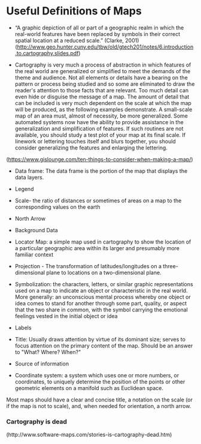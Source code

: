 <H1> Useful Definitions of Maps </H1>

* “A graphic depiction of all or part of a
geographic realm in which the real-world
features have been replaced by symbols in
their correct spatial location at a reduced
scale.” (Clarke, 2001) (http://www.geo.hunter.cuny.edu/tbw/old/gtech201/notes/6.introduction.to.cartography.slides.pdf)


* Cartography is very much a process of abstraction in which features of the real world are generalized or simplified to meet the demands of the theme and audience. Not all elements or details have a bearing on the pattern or process being studied and so some are eliminated to draw the reader's attention to those facts that are relevant. Too much detail can even hide or disguise the message of a map. The amount of detail that can be included is very much dependent on the scale at which the map will be produced, as the following examples demonstrate. A small-scale map of an area must, almost of necessity, be more generalized. Some automated systems now have the ability to provide assistance in the generalization and simplification of features. If such routines are not available, you should study a test plot of your map at its final scale. If linework or lettering touches itself and blurs together, you should consider generalizing the features and enlarging the lettering.

(https://www.gislounge.com/ten-things-to-consider-when-making-a-map/)

* Data frame: The data frame is the portion of the map that displays the data layers. 
* Legend
* Scale- the ratio of distances or sometimes of areas on a map to the corresponding values on the earth
* North Arrow
* Background Data

* Locator Map: a simple map used in cartography to show the location of a particular geographic area within its larger and presumably more familiar context
* Projection - The transformation of latitudes/longitudes on a three-dimensional plane to locations on a two-dimensional plane.
* Symbolization: the characters, letters, or similar graphic representations used on a map to indicate an object or characteristic in the real world. More generally: an unconscious mental process whereby one object or idea comes to stand for another through some part, quality, or aspect that the two share in common, with the symbol carrying the emotional feelings vested in the initial object or idea

* Labels
* Title: Usually draws attention by virtue of its dominant size; serves to focus attention on the primary content of the map. Should be an answer to "What? Where? When?"
* Source of information
* Coordinate system: a system which uses one or more numbers, or coordinates, to uniquely determine the position of the points or other geometric elements on a manifold such as Euclidean space.

Most maps should have a clear and concise title, a notation on the scale (or if the map is not to scale), and, when needed for orientation, a north arrow.

<h3>Cartography is dead</h3>
(http://www.software-maps.com/stories-is-cartography-dead.htm)

